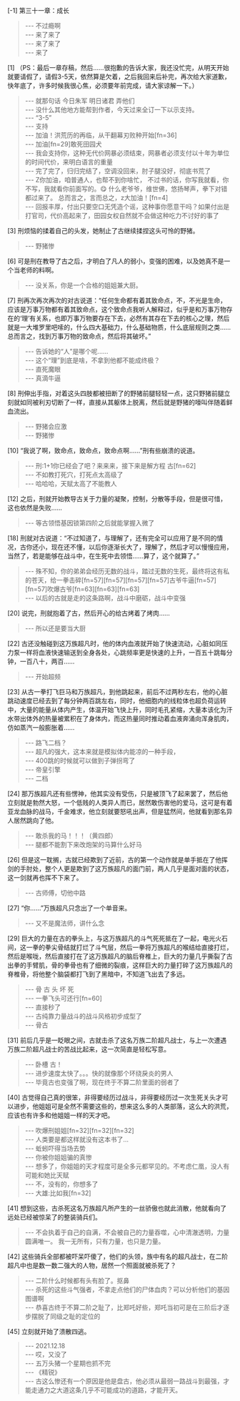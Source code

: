 
[-1] 第三十一章：成长
>--- 不过瘾啊<br>
>--- 来了来了<br>
>--- 来了来了<br>
>--- 来了<br>

[1] （PS：最后一章存稿，然后……很抱歉的告诉大家，我还没忙完，从明天开始就要请假了，请假3-5天，依然算是欠着，之后我回来后补完，再次给大家道歉，快年底了，许多时候我很心焦，必须要年前完成，请大家谅解一下。）
>--- 就那句话 今日朱军 明日诸君   弄他们<br>
>--- 没什么其他地方能帮到作者，今天过来全订一下以示支持。<br>
>--- “3-5”<br>
>--- 支持<br>
>--- 加油！洪荒历的再临，从干翻幕刃败种开始[fn=36]<br>
>--- 加油[fn=29]敢死田园犬<br>
>--- 我会支持你，这种无代价网暴必须结束，网暴者必须支付以十年为单位的时间代价，来明白语言的重量<br>
>--- 完了完了，归归完结了，空调没回来，肘子腿没好，彻底书荒了<br>
>--- Z你加油，咱普通人，也帮不到你啥忙，
不过书的话，你写我就看，你不写，我就看你前面写的。😋
什么老爷爷，维世佛，悠扬琴声，拳下对错都过来了。
总而言之，言而总之，z大加油！[fn=4]<br>
>--- 回报丰厚，付出只要空口无凭造个谣，这种事你愿意干吗？如果付出是打官司，代价高起来了，田园女权自然就不会做这种吃力不讨好的事了<br>

[3] 刑烦恼的揉着自己的头发，她制止了古继续揉捏这头可怜的野猪。
>--- 野猪惨<br>

[6] 可是刑在教导了古之后，才明白了凡人的弱小，变强的困难，以及她真不是一个当老师的料啊。
>--- 没关系，你是一个合格的姐姐兼大厨。<br>

[7] 刑再次再次再次的对古说道：“任何生命都有着其致命点，不，不光是生命，应该是万事万物都有着其致命点，这个致命点我听人解释过，似乎是和万事万物存在的‘理’有关系，也即万事万物要存在下去，必然有其存在下去的核心之理，然后就是一大堆罗里吧嗦的，什么四大基础力，什么基础物质，什么底层规则之类……总而言之，找到万事万物的致命点，然后将其破坏。”
>--- 告诉她的“人”是哪个呢……<br>
>--- 这个“理”到底是啥，不拿到他都不能成终极？<br>
>--- 直死魔眼<br>
>--- 真滴牛逼<br>

[8] 刑伸出手指，对着这头四肢都被扭断了的野猪前腿轻轻一点，这只野猪前腿立刻就如同被利刃切断了一样，直接从其躯体上脱离，然后就是野猪的嚎叫伴随着鲜血流出。
>--- 野猪会应激<br>
>--- 野猪惨<br>

[10] “我说了啊，致命点，致命点，致命点啊……”刑有些崩溃的说道。
>--- 刑:1+1你已经会了吧？来来来，接下来是解方程
古[fn=62]<br>
>--- 不如教打死穴，打死点太高级了<br>
>--- 哈哈哈，天赋太高了不能教人<br>

[12] 之后，刑就开始教导古关于力量的凝聚，控制，分散等手段，但是很可惜，这也依然是失败……
>--- 等古领悟基因锁第四阶之后就能掌握入微了<br>

[18] 刑就对古说道：“不过知道了，与理解了，还有完全可以应用了是不同的情况，古你还小，现在还不懂，以后你逐渐长大了，理解了，然后才可以慢慢应用，当然了，若是能够在战斗中，在生死中去领悟……算了，这个就算了。”
>--- 殊不知，你的弟弟会经历无数的战斗，踏过无数的生死，最终将这有私的苍天，给一拳击碎[fn=57][fn=57][fn=57][fn=57]古爷牛逼[fn=57][fn=57]吹爆古爷[fn=63][fn=63][fn=63]<br>
>--- 以后的古就是走的这条路啊，战斗中磨砺，战斗中变强<br>

[20] 说完，刑就抱着了古，然后开心的给古烤着了烤肉……
>--- 所以还是要当大厨<br>

[22] 古还没触碰到这万族超凡时，他的体内血液就开始了快速流动，心脏如同压力泵一样将血液快速输送到全身各处，心跳频率更是快速的上升，一百五十跳每分钟，一百八十，两百……
>--- 开始超频<br>

[23] 从古一拳打飞巨马和万族超凡，到他跳起来，前后不过两秒左右，他的心脏跳动速度已经去到了每分钟两百跳左右，同时，他细胞内的线粒体也超负荷运转中，大量的能量从体内产生，体温开始飞快上升，同时毛孔紧缩，大量本该化为汗水带出体外的热量被累积在了身体内，而这热量同时推动着血液奔涌向浑身肌肉，仿如蒸汽一般膨胀着……
>--- 路飞二档？<br>
>--- 超凡的强大，这本来就是模拟体内能凉的一种手段，<br>
>--- 400跳的时候就可以做到子弹拐弯了<br>
>--- 帝皇引擎<br>
>--- 二档<br>

[24] 那万族超凡还有些愣神，他其实没有受伤，只是被顶飞了起来罢了，然后他立刻就是勃然大怒，一个低贱的人类异人而已，居然敢伤害他的爱马，这可是有着亚龙血脉的战马，千金难求，他立刻就要怒吼出声，但是猛然间，他就看到那名异人居然跳向了他。
>--- 敢杀我的马！！！（黄四郎）<br>
>--- 腿都不能割下来改炮架的马算什么好马<br>

[26] 但是这一耽搁，古就已经欺到了近前，古的第一个动作就是单手抵在了他挥剑的手肘处，整个人更是欺到了这万族超凡的面门前，两人几乎是面对面的状态，这一剑就再也挥不下来了。
>--- 古师傅，切他中路<br>

[27] “你……”万族超凡只念出了一个单音来。
>--- 又不是魔法师，讲什么念<br>

[29] 巨大的力量在古的拳头上，与这万族超凡的斗气死死抵在了一起，电光火石间，这一拳的拳尖骨结就打烂了斗气层，然后一拳将万族超凡的喉结给直接打烂，然后是喉咙，然后直接打在了这万族超凡的脑后脊椎上，巨大的力量几乎撕裂了古出拳的手臂肌，骨的拳骨也有了细微的裂痕，这样巨大的力量打碎了这万族超凡的脊椎骨，将他整个脑袋都打飞到了黑暗中，不知道飞出去了多远。
>--- 骨 古 头 坏 死<br>
>--- 一拳飞头可还行[fn=60]<br>
>--- 直接秒了<br>
>--- 古纯靠力量战斗的战斗风格初步成型了<br>
>--- 骨古<br>

[31] 前后几乎是一眨眼之间，古就击杀了这名万族二阶超凡战士，与上一次遭遇万族二阶超凡战士的苦战比起来，这一次简直是轻松写意。
>--- 卧槽 古！<br>
>--- 进步速度太快了。。。快的就像那个环绕戾炎的男人<br>
>--- 毕竟古也变强了啊，现在终于不算二阶里面的弱者了<br>

[40] 古觉得自己真的很笨，非得要经历过战斗，非得要经历过一次生死关头才可以进步，他姐姐可是全然不需要这些的，想来这么多的人类部落，这么大的洪荒，应该也有许多和他姐姐一样的天才吧。
>--- 吹爆刑姐姐[fn=32][fn=32][fn=32]<br>
>--- 人类要是都这样就没有这本书了…<br>
>--- 蚯蚓吓得当场去势<br>
>--- 你被你姐姐骗的真惨<br>
>--- 想多了，你姐姐的天才程度可是全多元都罕见的。不考虑仁凰，没人有可能和她比天赋<br>
>--- 不，没有的，你想多了<br>
>--- 大雄:比如我[fn=32]<br>

[41] 想到这些，古杀死这名万族超凡所产生的一丝骄傲也就此消散，他就看向了远处已经被惊呆了的整装骑兵们。
>--- 不会执着于自己的自满，不会被自己的力量吞噬，心中清澈透明，力量圆满唯一。  我一无所有，只有力量，也只是力量。<br>

[42] 这些骑兵全部都被吓呆吓傻了，他们的头领，族中有名的超凡战士，在二阶超凡中也是数一数二强大的人物，居然一个照面就被杀死了？
>--- 二阶什么时候都有头有脸了。抠鼻<br>
>--- 杀死的这些斗气强者，不拿走点他们的尸体血肉？可以分析他们的基因图谱啊<br>
>--- 恭喜古终于不算二阶之耻了，比郑吒好些，郑吒当初可是在三阶后才逐步摆脱了同级之耻的定位的<br>

[45] 立刻就开始了溃散四逃。
>--- 2021.12.18<br>
>--- 哎，又没了<br>
>--- 五万头猪一个星期也抓不完<br>
>--- 《精锐》<br>
>--- 古这么惨还有一个原因是他是盘古，他必须从最弱一路战斗到最强，才能走通力之大道这条几乎不可能成功的道路，才能开天。<br>
